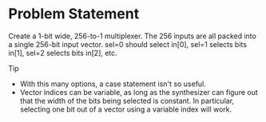 # Problem Statement

Create a 1-bit wide, 256-to-1 multiplexer. The 256 inputs are all packed into a single 256-bit input vector. sel=0 should select in[0], sel=1 selects bits in[1], sel=2 selects bits in[2], etc.

> [!TIP]
> -  With this many options, a case statement isn't so useful.
> -  Vector indices can be variable, as long as the synthesizer can figure out that the width of the bits being selected is constant. In particular, selecting one bit out of a vector using a variable index will work.